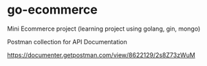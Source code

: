 # go-ecommerce
Mini Ecommerce project (learning project using golang, gin, mongo) 


Postman collection for API Documentation 

https://documenter.getpostman.com/view/8622129/2s8Z73zWuM
